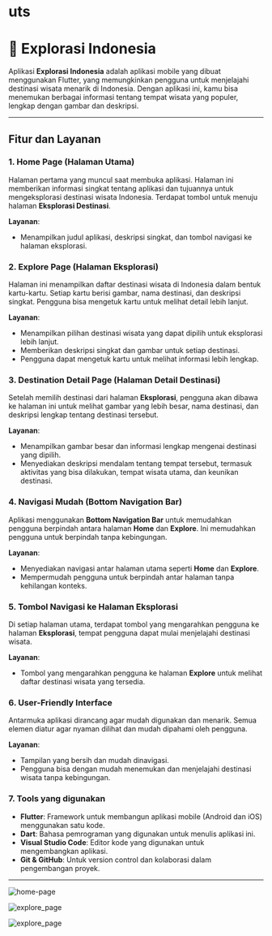 # uts

# 🌴 **Explorasi Indonesia**

Aplikasi **Explorasi Indonesia** adalah aplikasi mobile yang dibuat menggunakan Flutter, yang memungkinkan pengguna untuk menjelajahi destinasi wisata menarik di Indonesia. Dengan aplikasi ini, kamu bisa menemukan berbagai informasi tentang tempat wisata yang populer, lengkap dengan gambar dan deskripsi.

---

## Fitur dan Layanan

### 1. **Home Page (Halaman Utama)**
Halaman pertama yang muncul saat membuka aplikasi. Halaman ini memberikan informasi singkat tentang aplikasi dan tujuannya untuk mengeksplorasi destinasi wisata Indonesia. Terdapat tombol untuk menuju halaman **Eksplorasi Destinasi**.

**Layanan**:
- Menampilkan judul aplikasi, deskripsi singkat, dan tombol navigasi ke halaman eksplorasi.

### 2. **Explore Page (Halaman Eksplorasi)**
Halaman ini menampilkan daftar destinasi wisata di Indonesia dalam bentuk kartu-kartu. Setiap kartu berisi gambar, nama destinasi, dan deskripsi singkat. Pengguna bisa mengetuk kartu untuk melihat detail lebih lanjut.

**Layanan**:
- Menampilkan pilihan destinasi wisata yang dapat dipilih untuk eksplorasi lebih lanjut.
- Memberikan deskripsi singkat dan gambar untuk setiap destinasi.
- Pengguna dapat mengetuk kartu untuk melihat informasi lebih lengkap.

### 3. **Destination Detail Page (Halaman Detail Destinasi)**
Setelah memilih destinasi dari halaman **Eksplorasi**, pengguna akan dibawa ke halaman ini untuk melihat gambar yang lebih besar, nama destinasi, dan deskripsi lengkap tentang destinasi tersebut.

**Layanan**:
- Menampilkan gambar besar dan informasi lengkap mengenai destinasi yang dipilih.
- Menyediakan deskripsi mendalam tentang tempat tersebut, termasuk aktivitas yang bisa dilakukan, tempat wisata utama, dan keunikan destinasi.

### 4. **Navigasi Mudah (Bottom Navigation Bar)**
Aplikasi menggunakan **Bottom Navigation Bar** untuk memudahkan pengguna berpindah antara halaman **Home** dan **Explore**. Ini memudahkan pengguna untuk berpindah tanpa kebingungan.

**Layanan**:
- Menyediakan navigasi antar halaman utama seperti **Home** dan **Explore**.
- Mempermudah pengguna untuk berpindah antar halaman tanpa kehilangan konteks.

### 5. **Tombol Navigasi ke Halaman Eksplorasi**
Di setiap halaman utama, terdapat tombol yang mengarahkan pengguna ke halaman **Eksplorasi**, tempat pengguna dapat mulai menjelajahi destinasi wisata.

**Layanan**:
- Tombol yang mengarahkan pengguna ke halaman **Explore** untuk melihat daftar destinasi wisata yang tersedia.

### 6. **User-Friendly Interface**
Antarmuka aplikasi dirancang agar mudah digunakan dan menarik. Semua elemen diatur agar nyaman dilihat dan mudah dipahami oleh pengguna.

**Layanan**:
- Tampilan yang bersih dan mudah dinavigasi.
- Pengguna bisa dengan mudah menemukan dan menjelajahi destinasi wisata tanpa kebingungan.

### 7. **Tools yang digunakan**
- **Flutter**: Framework untuk membangun aplikasi mobile (Android dan iOS) menggunakan satu kode.
- **Dart**: Bahasa pemrograman yang digunakan untuk menulis aplikasi ini.
- **Visual Studio Code**: Editor kode yang digunakan untuk mengembangkan aplikasi.
- **Git & GitHub**: Untuk version control dan kolaborasi dalam pengembangan proyek.
---

![home-page](https://github.com/user-attachments/assets/2f695136-00a3-46f3-9197-cf454f53088d)

![explore_page](https://github.com/user-attachments/assets/0d972246-9698-42fa-8aad-687691df82ef)

![explore_page](https://github.com/user-attachments/assets/998b735e-35f5-4bf4-8a09-44a3a62dfd45)




